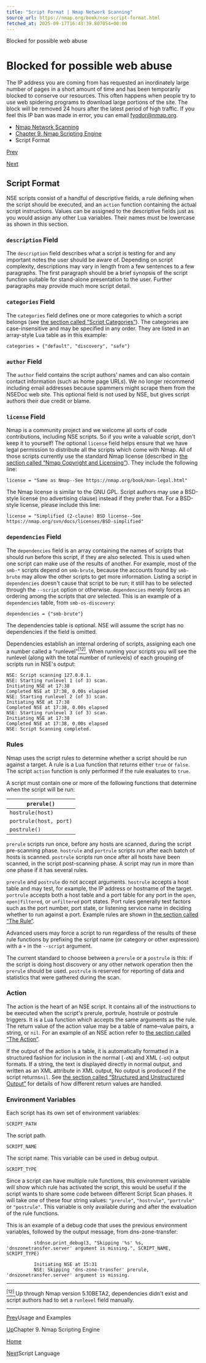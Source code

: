 ```yaml
---
title: "Script Format | Nmap Network Scanning"
source_url: https://nmap.org/book/nse-script-format.html
fetched_at: 2025-09-17T16:43:39.807054+00:00
---
```


Blocked for possible web abuse

Blocked for possible web abuse
==========

The IP address you are coming from has requested an inordinately large number of pages in a short amount of time and has been temporarily blocked to conserve our resources. This often happens when people try to use web spidering programs to download large portions of the site. The block will be removed 24 hours after the latest period of high traffic. If you feel this IP ban was made in error, you can email fyodor@nmap.org.

* [Nmap Network Scanning](https://nmap.org/book/toc.html)
* [Chapter 9. Nmap Scripting Engine](https://nmap.org/book/nse.html)
* Script Format

[Prev](https://nmap.org/book/nse-usage.html)

[Next](https://nmap.org/book/nse-language.html)

Script Format
----------

NSE scripts consist of a handful of descriptive fields, a rule defining when the script should be executed, and an `action` function containing the actual script instructions. Values can be assigned to the descriptive fields just as you would assign any other Lua variables. Their names must be lowercase as shown in this section.

### `description` Field ###

[]()

The `description` field describes what a script is testing for and any important notes the user should be aware of. Depending on script complexity, descriptions may vary in length from a few sentences to a few paragraphs. The first paragraph should be a brief synopsis of the script function suitable for stand-alone presentation to the user. Further paragraphs may provide much more script detail.

### `categories` Field ###

[]()

The `categories` field defines one or more categories to which a script belongs (see [the section called “Script Categories”](https://nmap.org/book/nse-usage.html#nse-categories)). The categories are case-insensitive and may be specified in any order. They are listed in an array-style Lua table as in this example:

```
categories = {"default", "discovery", "safe"}

```

### `author` Field  ###

[]()

 The `author` field contains the script authors' names and can also contain contact information (such as home page URLs). We no longer recommend including email addresses because spammers might scrape them from the NSEDoc web site. This optional field is not used by NSE, but gives script authors their due credit or blame.

### `license` Field  ###

[]()[]()

Nmap is a community project and we welcome all sorts of code contributions, including NSE scripts. So if you write a valuable script, don't keep it to yourself! The optional `license` field helps ensure that we have legal permission to distribute all the scripts which come with Nmap. All of those scripts currently use the standard Nmap license (described in [the section called “Nmap Copyright and Licensing”](https://nmap.org/book/man-legal.html#nmap-copyright)). They include the following line:

```
license = "Same as Nmap--See https://nmap.org/book/man-legal.html"

```

The Nmap license is similar to the GNU GPL. Script authors may
use a BSD-style license (no advertising clause) instead if they prefer
that. For a BSD-style license, please include this line:

```
license = "Simplified (2-clause) BSD license--See https://nmap.org/svn/docs/licenses/BSD-simplified"

```

### `dependencies` Field ###

[]()[]()

 The `dependencies` field is an array containing the names of scripts that should run before this script, if they are also selected. This is used when one script can make use of the results of another. For example, most of the `smb-*` scripts depend on `smb-brute`,[]() because the accounts found by `smb-brute` may allow the other scripts to get more information. Listing a script in `dependencies` doesn't cause that script to be run; it still has to be selected through the `--script` option or otherwise. `dependencies` merely forces an ordering among the scripts that *are* selected. This is an example of a `dependencies` table, from `smb-os-discovery`:[]()

```
dependencies = {"smb-brute"}

```

 The dependencies table is optional. NSE will assume the script has no dependencies if the field is omitted.

 Dependencies establish an internal ordering of scripts, assigning each one a number called a “runlevel”[<sup id="idm45818751787136" class="footnote">[12]</sup>](https://nmap.org/book/nse-script-format.html#ftn.idm45818751787136).[]() When running your scripts you will see the runlevel (along with the total number of runlevels) of each grouping of scripts run in NSE's output:

```
NSE: Script scanning 127.0.0.1.
NSE: Starting runlevel 1 (of 3) scan.
Initiating NSE at 17:38
Completed NSE at 17:38, 0.00s elapsed
NSE: Starting runlevel 2 (of 3) scan.
Initiating NSE at 17:38
Completed NSE at 17:38, 0.00s elapsed
NSE: Starting runlevel 3 (of 3) scan.
Initiating NSE at 17:38
Completed NSE at 17:38, 0.00s elapsed
NSE: Script Scanning completed.

```

### Rules ###

[]()[]()[]()[]()[]()

 Nmap uses the script rules to determine whether a script should be run against a target. A rule is a Lua function that returns either `true` or `false`. The script `action` function is only performed if the rule evaluates to `true`.

 A script must contain one or more of the following functions that determine when the script will be run:

|     `prerule()`      |
|----------------------|
|   `hostrule(host)`   |
|`portrule(host, port)`|
|     `postrule()`     |

`prerule` scripts run once, before any hosts are scanned, during the script pre-scanning phase.[]() `hostrule` and `portrule` scripts run after each batch of hosts is scanned. `postrule` scripts run once after all hosts have been scanned, in the script post-scanning phase.[]() A script may run in more than one phase if it has several rules.

`prerule` and `postrule` do not accept arguments. `hostrule` accepts a host table and may test, for example, the IP address or hostname of the target. `portrule` accepts both a host table and a port table for any port in the `open`[](), `open|filtered`[](), or `unfiltered`[]() port states. Port rules generally test factors such as the port number, port state, or listening service name in deciding whether to run against a port. Example rules are shown in [the section called “The Rule”](https://nmap.org/book/nse-tutorial.html#nse-tutorial-rule).

Advanced users may force a script to run regardless of the results of these rule functions by prefixing the script name (or category or other expression) with a `+` in the `--script` argument.

 The current standard to choose between a `prerule` or a `postrule` is this: if the script is doing host discovery or any other network operation then the `prerule` should be used. `postrule` is reserved for reporting of data and statistics that were gathered during the scan.

### Action ###

[]()

The action is the heart of an NSE script. It contains all of the
instructions to be executed when the script's prerule, portrule, hostrule or postrule
triggers. It is a Lua function which accepts the same arguments as the
rule. The return value of the action value may be a table of
name–value pairs, a string, or `nil`. For an example of
an NSE action refer to [the section called “The Action”](https://nmap.org/book/nse-tutorial.html#nse-tutorial-action).

If the output of the action is a table, it is automatically formatted in
a structured fashion for inclusion in the normal (`-oN`)
and XML (`-oX`) output formats. If a string, the text is
displayed directly in normal output, and written as an XML attribute in
XML output, No output is produced if the script returns`nil`. See [the section called “Structured and Unstructured Output”](https://nmap.org/book/nse-api.html#nse-structured-output) for
details of how different return values are handled.

### Environment Variables ###

[]()

Each script has its own set of environment variables:

`SCRIPT_PATH`

 The script path.

`SCRIPT_NAME`

 The script name. This variable can be used in debug output.

`SCRIPT_TYPE`

 Since a script can have multiple rule functions, this environment variable will show which rule has activated the script, this would be useful if the script wants to share some code between different Script Scan phases. It will take one of these four string values: `"prerule"`, `"hostrule"`, `"portrule"` or `"postrule"`. This variable is only available during and after the evaluation of the rule functions.

 This is an example of a debug code that uses the previous environment variables, followed by the output message, from dns-zone-transfer:

```
          stdnse.print_debug(3, "Skipping '%s' %s, 'dnszonetransfer.server' argument is missing.", SCRIPT_NAME, SCRIPT_TYPE)

```

```
          Initiating NSE at 15:31
          NSE: Skipping 'dns-zone-transfer' prerule, 'dnszonetransfer.server' argument is missing.

```

---

[<sup class="para">[12] </sup>](https://nmap.org/book/nse-script-format.html#idm45818751787136)Up through Nmap version 5.10BETA2, dependencies didn't exist and script authors had to set a `runlevel` field manually.

---

[Prev](https://nmap.org/book/nse-usage.html)Usage and Examples

[Up](https://nmap.org/book/nse.html)Chapter 9. Nmap Scripting Engine

[Home](https://nmap.org/book/toc.html)

[Next](https://nmap.org/book/nse-language.html)Script Language